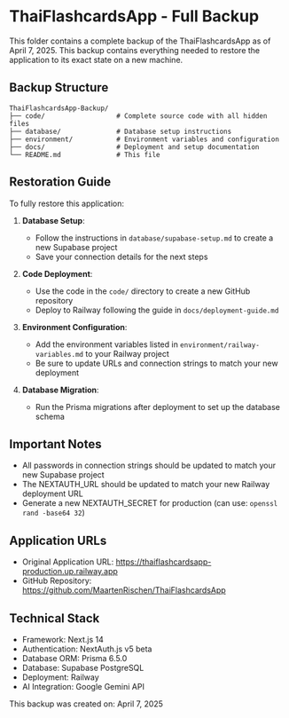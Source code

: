 # ThaiFlashcardsApp - Full Backup

This folder contains a complete backup of the ThaiFlashcardsApp as of April 7, 2025. This backup contains everything needed to restore the application to its exact state on a new machine.

## Backup Structure

```
ThaiFlashcardsApp-Backup/
├── code/                  # Complete source code with all hidden files
├── database/              # Database setup instructions
├── environment/           # Environment variables and configuration
├── docs/                  # Deployment and setup documentation
└── README.md              # This file
```

## Restoration Guide

To fully restore this application:

1. **Database Setup**: 
   - Follow the instructions in `database/supabase-setup.md` to create a new Supabase project
   - Save your connection details for the next steps

2. **Code Deployment**:
   - Use the code in the `code/` directory to create a new GitHub repository
   - Deploy to Railway following the guide in `docs/deployment-guide.md`

3. **Environment Configuration**:
   - Add the environment variables listed in `environment/railway-variables.md` to your Railway project
   - Be sure to update URLs and connection strings to match your new deployment

4. **Database Migration**:
   - Run the Prisma migrations after deployment to set up the database schema

## Important Notes

- All passwords in connection strings should be updated to match your new Supabase project
- The NEXTAUTH_URL should be updated to match your new Railway deployment URL
- Generate a new NEXTAUTH_SECRET for production (can use: `openssl rand -base64 32`)

## Application URLs

- Original Application URL: https://thaiflashcardsapp-production.up.railway.app
- GitHub Repository: https://github.com/MaartenRischen/ThaiFlashcardsApp

## Technical Stack

- Framework: Next.js 14
- Authentication: NextAuth.js v5 beta
- Database ORM: Prisma 6.5.0
- Database: Supabase PostgreSQL
- Deployment: Railway
- AI Integration: Google Gemini API

This backup was created on: April 7, 2025 